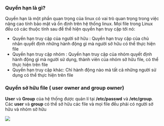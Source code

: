 ### Quyền hạn là gì?

Quyền hạn là một phần quan trọng của linux có vai trò quan trọng trong việc nâng cao tính bảo mật và ổn định trên hệ thống linux. Mọi file trong Linux đều có các thuộc tính sau để thể hiện quyền hạn truy cập tới nó:
- Quyền hạn truy cập của người sở hữu : Quyền hạn truy cập của chủ nhân quyết định những hành động gì mà người sở hữu có thể thực hiện file
- Quyền hạn truy cập nhóm : Quyền hạn truy cập của nhóm quyết định hành động gì mà người sử dụng, thành viên của nhóm sở hữu file, có thể thực hiện trên file
- Quyền hạn truy cập khác: Chỉ hành động nào mà tất cả những người sử dụng có thể thực hiện trên file

### Quyền sở hữu file ( user owner and group owner)

**User** và **Group** của hệ thống được quản lí tại **/etc/passwd** và **/etc/group**. Các **user** và **group** có thể sở hữu các file và mọi file đều phải có người sở hữu và nhóm sở hữu

<img src="https://github.com/vjnkvt/Images/blob/master/owner.PNG">
